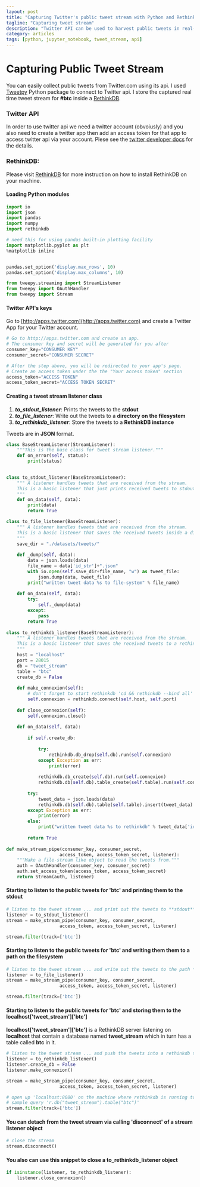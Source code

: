 ```yaml
---
layout: post
title: "Capturing Twitter's public tweet stream with Python and RethinkDB"
tagline: "Capturing tweet stream"
description: "Twitter API can be used to harvest public tweets in real-time"
category: articles
tags: [python, jupyter_notebook, tweet_stream, api]
---
```



# Capturing Public Tweet Stream
You can easily collect public tweets from Twitter.com using its api. I used [Tweetpy](https://github.com/tweepy/tweepy) Python package to connect to Twitter api. I store the captured real time tweet stream for **\#btc** inside a [RethinkDB](https://www.rethinkdb.com).

### Twitter API
In order to use twitter api we need a twitter account (obvoiusly) and you also need to create a twitter app then add an access token for that app to access twitter api via your account. Plese see the [twitter developer docs](https://developer.twitter.com/en/docs/basics/authentication/overview) for the details.

### RethinkDB:
Please visit [RethinkDB](https://www.rethinkdb.com) for more instruction on how to install RethinkDB on your machine.


#### Loading Python modules


```python
import io
import json
import pandas
import numpy
import rethinkdb

# need this for using pandas built-in plotting facility
import matplotlib.pyplot as plt
%matplotlib inline


pandas.set_option('display.max_rows', 10)
pandas.set_option('display.max_columns', 10)
```


```python
from tweepy.streaming import StreamListener
from tweepy import OAuthHandler
from tweepy import Stream
```

#### Twitter API's keys
Go to [http://apps.twitter.com](http://apps.twitter.com) and create a Twitter App for your Twitter account.


```python
# Go to http://apps.twitter.com and create an app.
# The consumer key and secret will be generated for you after
consumer_key="CONSUMER KEY"
consumer_secret="CONSUMER SECRET"

# After the step above, you will be redirected to your app's page.
# Create an access token under the the "Your access token" section
access_token="ACCESS TOKEN"
access_token_secret="ACCESS TOKEN SECRET"
```

#### Creating a tweet stream listener class

1. ***to_stdout_listener***: Prints the tweets to the **stdout**
1. ***to_file_listener***: Write out the tweets to a **directory on the filesystem**
1. ***to_rethinkdb_listener***: Store the tweets to a **RethinkDB instance**

Tweets are in **JSON** format.


```python
class BaseStreamListener(StreamListener):
    """This is the base class for tweet stream listener."""
    def on_error(self, status):
        print(status)
    

class to_stdout_listener(BaseStreamListener):
    """ A listener handles tweets that are received from the stream.
    This is a basic listener that just prints received tweets to stdout.
    """
    def on_data(self, data):
        print(data)
        return True

class to_file_listener(BaseStreamListener):
    """ A listener handles tweets that are received from the stream.
    This is a basic listener that saves the received tweets inside a directory.
    """
    save_dir = "./datasets/tweets/"
    
    def _dump(self, data):
        data = json.loads(data)
        file_name = data['id_str']+".json"
        with io.open(self.save_dir+file_name, "w") as tweet_file:
            json.dump(data, tweet_file)
        print("written tweet data %s to file-system" % file_name)
            
    def on_data(self, data):
        try:
            self._dump(data)
        except:
            pass
        return True
    
class to_rethinkdb_listener(BaseStreamListener):
    """ A listener handles tweets that are received from the stream.
    This is a basic listener that saves the received tweets to a rethinkdb instance.
    """
    host = "localhost"
    port = 28015
    db = "tweet_stream"
    table = "btc"
    create_db = False
    
    def make_connexion(self):
        # don't forget to start rethinkdb 'cd && rethinkdb --bind all' first!
        self.connexion = rethinkdb.connect(self.host, self.port)
    
    def close_connexion(self):
        self.connexion.close()
    
    def on_data(self, data):
            
        if self.create_db:
            
            try:
                rethinkdb.db_drop(self.db).run(self.connexion)
            except Exception as err:
                print(error)
            
            rethinkdb.db_create(self.db).run(self.connexion)
            rethinkdb.db(self.db).table_create(self.table).run(self.connexion)
        
        try:
            tweet_data = json.loads(data)
            rethinkdb.db(self.db).table(self.table).insert(tweet_data).run(self.connexion)
        except Exception as err:
            print(error)
        else:
            print("written tweet data %s to rethinkdb" % tweet_data['id_str'])
        
        return True
    
def make_stream_pipe(consumer_key, consumer_secret,
                    access_token, access_token_secret, listener):
    """Make a file-stream like object to read the tweets from."""
    auth = OAuthHandler(consumer_key, consumer_secret)
    auth.set_access_token(access_token, access_token_secret)
    return Stream(auth, listener)
```

#### Starting to listen to the public tweets for 'btc' and printing them to the stdout


```python
# listen to the tweet stream ... and print out the tweets to **stdout**
listener = to_stdout_listener()
stream = make_stream_pipe(consumer_key, consumer_secret,
                    access_token, access_token_secret, listener)

stream.filter(track=['btc'])
```

#### Starting to listen to the public tweets for 'btc' and writing them them to a path on the filesystem


```python
# listen to the tweet stream ... and write out the tweets to the path **'./datasets/tweets/'**
listener = to_file_listener()
stream = make_stream_pipe(consumer_key, consumer_secret,
                    access_token, access_token_secret, listener)

stream.filter(track=['btc'])
```

#### Starting to listen to the public tweets for 'btc' and storing them to the **localhost['tweet_stream']['btc']**
**localhost['tweet_stream']['btc']** is a RethinkDB server listening on **localhost** that contain a database named **tweet_stream** which in turn has a table called **btc** in it.


```python
# listen to the tweet stream ... and push the tweets into a rethinkdb table
listener = to_rethinkdb_listener()
listener.create_db = False
listener.make_connexion()

stream = make_stream_pipe(consumer_key, consumer_secret,
                    access_token, access_token_secret, listener)

# open up 'localhost:8080' on the machine where rethinkdb is running to inspect the data
# sample query 'r.db("tweet_stream").table("btc")'
stream.filter(track=['btc'])
```

#### You can detach from the tweet stream via calling 'disconnect' of a stream listener object


```python
# close the stream
stream.disconnect()
```

#### You also can use this snippet to close a to_rethinkdb_listener object


```python
if isinstance(listener, to_rethinkdb_listener):
    listener.close_connexion()
```
